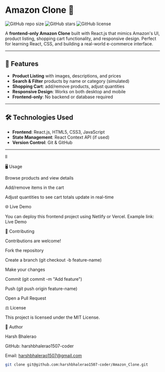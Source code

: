 # Amazon Clone 🛒

![GitHub repo size](https://img.shields.io/github/repo-size/harshbhalerao1507-coder/Amazon_Clone) 
![GitHub stars](https://img.shields.io/github/stars/harshbhalerao1507-coder/Amazon_Clone?style=social) 
![GitHub license](https://img.shields.io/github/license/harshbhalerao1507-coder/Amazon_Clone)

A **frontend-only Amazon Clone** built with React.js that mimics Amazon's UI, product listing, shopping cart functionality, and responsive design. Perfect for learning React, CSS, and building a real-world e-commerce interface.  

---

## 🚀 Features

- **Product Listing** with images, descriptions, and prices  
- **Search & Filter** products by name or category (simulated)  
- **Shopping Cart**: add/remove products, adjust quantities  
- **Responsive Design**: Works on both desktop and mobile  
- **Frontend-only**: No backend or database required  

---

## 🛠️ Technologies Used

- **Frontend**: React.js, HTML5, CSS3, JavaScript  
- **State Management**: React Context API (if used)  
- **Version Control**: Git & GitHub  

---


ll


🖥️ Usage

Browse products and view details

Add/remove items in the cart

Adjust quantities to see cart totals update in real-time

🌐 Live Demo

You can deploy this frontend project using Netlify or Vercel. Example link:
Live Demo

🤝 Contributing

Contributions are welcome!

Fork the repository

Create a branch (git checkout -b feature-name)

Make your changes

Commit (git commit -m "Add feature")

Push (git push origin feature-name)

Open a Pull Request

⚖️ License

This project is licensed under the MIT License.

👤 Author

Harsh Bhalerao

GitHub: harshbhalerao1507-coder

Email: harshbhalerao1507@gmail.com
```bash
git clone git@github.com:harshbhalerao1507-coder/Amazon_Clone.git
